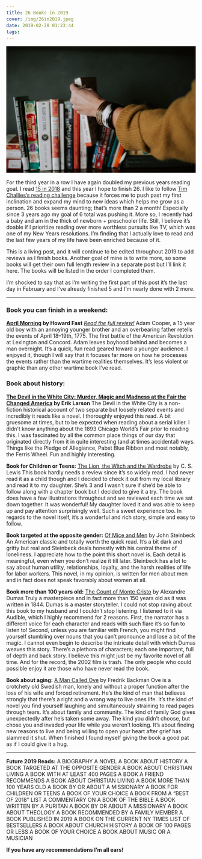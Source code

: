 ```yaml
---
title: 26 Books in 2019
cover: /img/26in2019.jpeg
date: 2019-02-28 01:23:44
tags:
---
```

![header img](/img/26in2019.jpeg)


For the third year in a row I have again doubled my previous years reading goal. I read [15 in 2018](https://medium.com/@laurenbodnar/reading-challenge-2018-b81b41a99d40) and this year I hope to finish 26. I like to follow [Tim Challies’s reading challenge](https://www.challies.com/resources/the-2019-christian-reading-challenge/) because it forces me to push past my first inclination and expand my mind to new ideas which helps me grow as a person. 26 books seems daunting; that’s more than 2 a month! Especially since 3 years ago my goal of 6 total was pushing it. More so, I recently had a baby and am in the thick of newborn + preschooler life. Still, I believe it’s doable if I prioritize reading over more worthless pursuits like TV, which was one of my New Years resolutions. I’m finding that I actually love to read and the last few years of my life have been enriched because of it.

This is a living post, and it will continue to be edited throughout 2019 to add reviews as I finish books. Another goal of mine is to write more, so some books will get their own full length review in a separate post but I’ll link it here. The books will be listed in the order I completed them.

I’m shocked to say that as I’m writing the first part of this post it’s the last day in February and I’ve already finished 5 and I’m nearly done with 2 more.

*****

### Book you can finish in a weekend:
**[April Morning](https://amzn.to/2Vr1jtA) by Howard Fast**
[*Read the full review!*](https://medium.com/@laurenbodnar/history-needs-flesh-c369bca2e1dc)
Adam Cooper, a 15 year old boy with an annoying younger brother and an overbearing father retells the events of April 18–19th, 1775. The first battle of the American Revolution at Lexington and Concord. Adam leaves boyhood behind and becomes a man overnight. It’s a quick, fun read geared toward a younger audience. I enjoyed it, though I will say that it focuses far more on how he processes the events rather than the wartime realities themselves. It’s less violent or graphic than any other wartime book I’ve read.
### Book about history:
**[The Devil in the White City: Murder, Magic and Madness at the Fair the Changed America](https://amzn.to/2H9hjfs) by Erik Larson**
The Devil in the White City is a non-fiction historical account of two separate but loosely related events and incredibly it reads like a novel. I thoroughly enjoyed this read. A bit gruesome at times, but to be expected when reading about a serial killer. I didn’t know anything about the 1893 Chicago World’s Fair prior to reading this. I was fascinated by all the common place things of our day that originated directly from it in quite interesting (and at times accidental) ways. Things like the Pledge of Allegiance, Pabst Blue Ribbon and most notably, the Ferris Wheel. Fun and highly interesting.

**Book for Children or Teens:** [The Lion, the Witch and the Wardrobe](https://amzn.to/2C0cEsy) by C. S. Lewis
This book hardly needs a review since it’s so widely read. I had never read it as a child though and I decided to check it out from my local library and read it to my daughter. She’s 3 and I wasn’t sure if she’d be able to follow along with a chapter book but I decided to give it a try. The book does have a few illustrations throughout and we reviewed each time we sat down together. It was wonderful! My daughter loved it and was able to keep up and pay attention surprisingly well. Such a sweet experience too. In regards to the novel itself, it’s a wonderful and rich story, simple and easy to follow.

**Book targeted at the opposite gender:** [Of Mice and Men](https://amzn.to/2IGGd8t) by John Steinbeck
An American classic and totally worth the quick read. It’s a bit dark and gritty but real and Steinbeck deals honestly with his central theme of loneliness. I appreciate how to the point this short novel is. Each detail is meaningful, even when you don’t realize it till later. Steinbeck has a lot to say about human utility, relationships, loyalty, and the harsh realities of life for labor workers. This novel, in my opinion, is written for men about men and in fact does not speak favorably about women at all.

**Book more than 100 years old:** [The Count of Monte Cristo](https://amzn.to/2IK1uxV) by Alexandre Dumas
Truly a masterpiece and in fact more than 150 years old as it was written in 1844. Dumas is a master storyteller. I could not stop raving about this book to my husband and I couldn’t stop listening. I listened to it via Audible, which I highly recommend for 2 reasons. First, the narrator has a different voice for each character and reads with such flare it’s so fun to listen to! Second, unless you are familiar with French, you might find yourself stumbling over nouns that you can’t pronounce and lose a bit of the magic. I cannot even begin to describe the intricate detail with which Dumas weaves this story. There’s a plethora of characters; each one important, full of depth and back story. I believe this might just be my favorite novel of all time. And for the record, the 2002 film is trash. The only people who could possible enjoy it are those who have never read the book.

**Book about aging:** [A Man Called Ove](https://amzn.to/2GZ3cd7) by Fredrik Backman
Ove is a crotchety old Swedish man, lonely and without a proper function after the loss of his wife and forced retirement. He’s the kind of man that believes strongly that there’s a right and a wrong way to live ones life. It’s the kind of novel you find yourself laughing and simultaneously straining to read pages through tears. It’s about family and community. The kind of family God gives unexpectedly after he’s taken some away. The kind you didn’t choose, but chose you and invaded your life while you weren’t looking. It’s about finding new reasons to live and being willing to open your heart after grief has slammed it shut. When finished I found myself giving the book a good pat as if I could give it a hug.

*****

**Future 2019 Reads:**
A BIOGRAPHY
A NOVEL
A BOOK ABOUT HISTORY
A BOOK TARGETED AT THE OPPOSITE GENDER
A BOOK ABOUT CHRISTIAN LIVING
A BOOK WITH AT LEAST 400 PAGES
A BOOK A FRIEND RECOMMENDS
A BOOK ABOUT CHRISTIAN LIVING
A BOOK MORE THAN 100 YEARS OLD
A BOOK BY OR ABOUT A MISSIONARY
A BOOK FOR CHILDREN OR TEENS
A BOOK OF YOUR CHOICE
A BOOK FROM A “BEST OF 2018” LIST
A COMMENTARY ON A BOOK OF THE BIBLE
A BOOK WRITTEN BY A PURITAN
A BOOK BY OR ABOUT A MISSIONARY
A BOOK ABOUT THEOLOGY
A BOOK RECOMMENDED BY A FAMILY MEMBER
A BOOK PUBLISHED IN 2019
A BOOK ON THE CURRENT NY TIMES LIST OF BESTSELLERS
A BOOK ABOUT CHURCH HISTORY
A BOOK OF 100 PAGES OR LESS
A BOOK OF YOUR CHOICE
A BOOK ABOUT MUSIC OR A MUSICIAN

**If you have any recommendations I’m all ears!**
